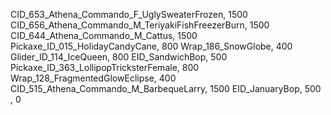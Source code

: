CID_653_Athena_Commando_F_UglySweaterFrozen, 1500
CID_656_Athena_Commando_M_TeriyakiFishFreezerBurn, 1500
CID_644_Athena_Commando_M_Cattus, 1500
Pickaxe_ID_015_HolidayCandyCane, 800
Wrap_186_SnowGlobe, 400
Glider_ID_114_IceQueen, 800
EID_SandwichBop, 500
Pickaxe_ID_363_LollipopTricksterFemale, 800
Wrap_128_FragmentedGlowEclipse, 400
CID_515_Athena_Commando_M_BarbequeLarry, 1500
EID_JanuaryBop, 500
, 0
